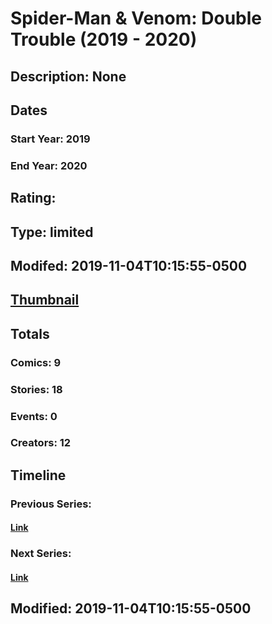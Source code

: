 # Spider-Man & Venom: Double Trouble (2019 - 2020)
## Description: None
## Dates
### Start Year: 2019
### End Year: 2020
## Rating: 
## Type: limited
## Modifed: 2019-11-04T10:15:55-0500
## [Thumbnail](http://i.annihil.us/u/prod/marvel/i/mg/b/80/5dc040a2ba9e3.jpg)
## Totals
### Comics: 9
### Stories: 18
### Events: 0
### Creators: 12
## Timeline
### Previous Series: 
#### [Link]()
### Next Series: 
#### [Link]()
## Modified: 2019-11-04T10:15:55-0500